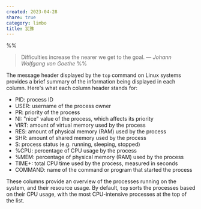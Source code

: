 ```yaml
---
created: 2023-04-28
share: true
category: limbo
title: 犹豫
---
```


%%
> Difficulties increase the nearer we get to the goal.
> — <cite>Johann Wolfgang von Goethe</cite>
%%


The message header displayed by the `top` command on Linux systems provides a brief summary of the information being displayed in each column. Here's what each column header stands for:

-   PID: process ID
-   USER: username of the process owner
-   PR: priority of the process
-   NI: "nice" value of the process, which affects its priority
-   VIRT: amount of virtual memory used by the process
-   RES: amount of physical memory (RAM) used by the process
-   SHR: amount of shared memory used by the process
-   S: process status (e.g. running, sleeping, stopped)
-   %CPU: percentage of CPU usage by the process
-   %MEM: percentage of physical memory (RAM) used by the process
-   TIME+: total CPU time used by the process, measured in seconds
-   COMMAND: name of the command or program that started the process

These columns provide an overview of the processes running on the system, and their resource usage. By default, `top` sorts the processes based on their CPU usage, with the most CPU-intensive processes at the top of the list.